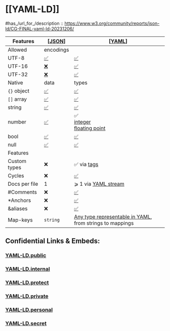 
# [[YAML-LD]] 

#has_/url_for_/description :: https://www.w3.org/community/reports/json-ld/CG-FINAL-yaml-ld-20231206/ 

| Features      | [[JSON](https://www.w3.org/community/reports/json-ld/CG-FINAL-yaml-ld-20231206/#bib-json "The JavaScript Object Notation (JSON) Data Interchange Format")] | [[YAML](https://www.w3.org/community/reports/json-ld/CG-FINAL-yaml-ld-20231206/#bib-yaml "YAML Ain’t Markup Language (YAML™) version 1.2.2")] |
| ------------- | ---------------------------------------------------------------------------------------------------------------------------------------------------------- | --------------------------------------------------------------------------------------------------------------------------------------------- |
| Allowed       | encodings                                                                                                                                                  |                                                                                                                                               |
| UTF-8         | [✅](https://www.rfc-editor.org/rfc/rfc8259#section-8.1)                                                                                                    | [✅](https://yaml.org/spec/1.2.2/#52-character-encodings)                                                                                      |
| UTF-16        | [❌](https://www.rfc-editor.org/rfc/rfc8259#section-8.1)                                                                                                    | [✅](https://yaml.org/spec/1.2.2/#52-character-encodings)                                                                                      |
| UTF-32        | [❌](https://www.rfc-editor.org/rfc/rfc8259#section-8.1)                                                                                                    | [✅](https://yaml.org/spec/1.2.2/#52-character-encodings)                                                                                      |
| Native        | data                                                                                                                                                       | types                                                                                                                                         |
| `{}` object   | [✅](https://www.rfc-editor.org/rfc/rfc8259#section-4)                                                                                                      | [✅](https://yaml.org/spec/1.2.2/#3211-nodes)                                                                                                  |
| `[]` array    | [✅](https://www.rfc-editor.org/rfc/rfc8259#section-5)                                                                                                      | [✅](https://yaml.org/spec/1.2.2/#3211-nodes)                                                                                                  |
| string        | [✅](https://www.rfc-editor.org/rfc/rfc8259#section-7)                                                                                                      | [✅](https://yaml.org/spec/1.2.2/#3211-nodes)                                                                                                  |
| number        | [✅](https://www.rfc-editor.org/rfc/rfc8259#section-6)                                                                                                      | ✅  <br>[integer](https://yaml.org/spec/1.2.2/#10213-integer)  <br>[floating point](https://yaml.org/spec/1.2.2/#10214-floating-point)         |
| bool          | [✅](https://www.rfc-editor.org/rfc/rfc8259#section-3)                                                                                                      | [✅](https://yaml.org/spec/1.2.2/#10212-boolean)                                                                                               |
| null          | [✅](https://www.rfc-editor.org/rfc/rfc8259#section-3)                                                                                                      | [✅](https://yaml.org/spec/1.2.2/#10211-null)                                                                                                  |
| Features      |                                                                                                                                                            |                                                                                                                                               |
| Custom types  | ❌                                                                                                                                                          | ✅ via [tags](https://yaml.org/spec/1.2.2/#tags)                                                                                               |
| Cycles        | ❌                                                                                                                                                          | [✅](https://yaml.org/spec/1.2.2/#321-representation-graph)                                                                                    |
| Docs per file | 1                                                                                                                                                          | ⩾ 1 via [YAML stream](https://yaml.org/spec/1.2.2/#streams)                                                                                   |
| \#Comments    | ❌                                                                                                                                                          | [✅](https://yaml.org/spec/1.2.2/#3233-comments)                                                                                               |
| \*Anchors     | ❌                                                                                                                                                          | [✅](https://yaml.org/spec/1.2.2/#3222-anchors-and-aliases)                                                                                    |
| \&aliases     | ❌                                                                                                                                                          | [✅](https://yaml.org/spec/1.2.2/#3222-anchors-and-aliases)                                                                                    |
| Map-keys      | `string`                                                                                                                                                   | [Any type representable in YAML](https://yaml.org/spec/1.2.2/#3211-nodes), from strings to mappings                                           |


## Confidential Links & Embeds: 

### [YAML-LD.public](/_public/YAML-LD.public.md) 

### [YAML-LD.internal](/_internal/YAML-LD.internal.md) 

### [YAML-LD.protect](/_protect/YAML-LD.protect.md) 

### [YAML-LD.private](/_private/YAML-LD.private.md) 

### [YAML-LD.personal](/_personal/YAML-LD.personal.md) 

### [YAML-LD.secret](/_secret/YAML-LD.secret.md)

